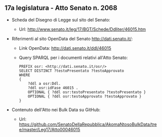 ## 17a legislatura - Atto Senato n. 2068 ##

* Scheda del Disegno di Legge sul sito del Senato:
	* Url: http://www.senato.it/leg/17/BGT/Schede/Ddliter/46015.htm

* Riferimenti al sito OpenData del Senato http://dati.senato.it/:
	* Link OpenData: http://dati.senato.it/ddl/46015
	* Query SPARQL per i documenti relativi all'Atto Senato:

        ```
        PREFIX osr: <http://dati.senato.it/osr/>  
		SELECT DISTINCT ?testoPresentato ?testoApprovato  
		WHERE  
		{  
		    ?ddl a osr:Ddl.  
		    ?ddl osr:idFase 46015 .  
		    OPTIONAL { ?ddl osr:testoPresentato ?testoPresentato }  
		    OPTIONAL { ?ddl osr:testoApprovato ?testoApprovato }  
		}
		```
* Contenuto dell'Atto nei Bulk Data su GitHub:
    * Url: https://github.com/SenatoDellaRepubblica/AkomaNtosoBulkData/tree/master/Leg17/Atto00046015		